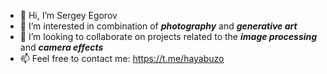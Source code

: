 - 👋 Hi, I’m Sergey Egorov
- 👀 I’m interested in combination of **_photography_** and **_generative art_**
- 💞️ I’m looking to collaborate on projects related to the **_image processing_** and **_camera effects_**
- 📫 Feel free to contact me: https://t.me/hayabuzo
